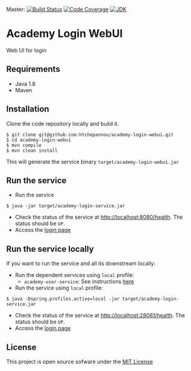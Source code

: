 Master: [![Build Status](https://travis-ci.org/htchepannou/academy-login-webui.svg?branch=master)](https://travis-ci.org/htchepannou/academy-login-webui)
[![Code Coverage](https://img.shields.io/codecov/c/github/htchepannou/academy-login-webui/master.svg)](https://codecov.io/github/htchepannou/academy-login-webui?branch=master)
[![JDK](https://img.shields.io/badge/jdk-1.8-brightgreen.svg)](http://www.oracle.com/technetwork/java/javase/downloads/jdk7-downloads-1880260.html)

# Academy Login WebUI
Web UI for login

## Requirements
- Java 1.8
- Maven

## Installation
Clone the code repository locally and build it.
```
$ git clone git@github.com:htchepannou/academy-login-webui.git
$ cd academy-login-webui
$ mvn compile
$ mvn clean install
```

This will generate the service binary ``target/academy-login-webui.jar``


## Run the service
- Run the service
```
$ java -jar target/academy-login-service.jar
```
- Check the status of the service at [http://localhost:8080/health](http://localhost:8080/health). The status should be `UP`.
- Access the [login page](http://localhost:8080/login?done=http://www.google.ca)


## Run the service locally
If you want to run the service and all its downstream locally:

- Run the dependent services using `local` profile:
  - `academy-user-service`: See instructions [here](https://github.com/htchepannou/academy-user-service#run-the-server-locally)
- Run the service using `local` profile: 
```
$ java -Dspring.profiles.active=local -jar target/academy-login-service.jar
```
- Check the status of the service at [http://localhost:28081/health](http://localhost:28081/health). The status should be `UP`.
- Access the [login page](http://localhost:28081/login?done=http://www.google.ca)


## License
This project is open source sofware under the [MIT License](https://opensource.org/licenses/MIT)
